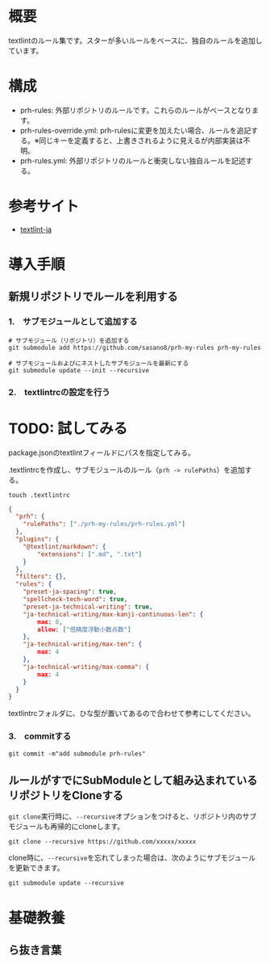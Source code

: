 # 概要
textlintのルール集です。スターが多いルールをベースに、独自のルールを追加しています。


# 構成
- prh-rules: 外部リポジトリのルールです。これらのルールがベースとなります。
- prh-rules-override.yml: prh-rulesに変更を加えたい場合、ルールを追記する。※同じキーを定義すると、上書きされるように見えるが内部実装は不明。
- prh-rules.yml: 外部リポジトリのルールと衝突しない独自ルールを記述する。

# 参考サイト
- [textlint-ja](https://github.com/textlint-ja)

# 導入手順

## 新規リポジトリでルールを利用する

### 1.　サブモジュールとして追加する

``` shell
# サブモジュール（リポジトリ）を追加する
git submodule add https://github.com/sasano8/prh-my-rules prh-my-rules

# サブモジュールおよびにネストしたサブモジュールを最新にする
git submodule update --init --recursive
```

### 2.　textlintrcの設定を行う


# TODO: 試してみる
package.jsonのtextlintフィールドにパスを指定してみる。



.textlintrcを作成し、サブモジュールのルール（`prh -> rulePaths`）を追加する。

```
touch .textlintrc
```

``` json
{
  "prh": {
    "rulePaths": ["./prh-my-rules/prh-rules.yml"]
  },
  "plugins": {
    "@textlint/markdown": {
        "extensions": [".md", ".txt"]
    }
  },
  "filters": {},
  "rules": {
    "preset-ja-spacing": true,
    "spellcheck-tech-word": true,
    "preset-ja-technical-writing": true,
    "ja-technical-writing/max-kanji-continuous-len": {
        max: 8,
        allow: ["倍精度浮動小数点数"]
    },
    "ja-technical-writing/max-ten": {
        max: 4
    },
    "ja-technical-writing/max-comma": {
        max: 4
    }
  }
}
```

textlintrcフォルダに、ひな型が置いてあるので合わせて参考にしてください。

### 3.　commitする

```
git commit -m"add submodule prh-rules"
```

## ルールがすでにSubModuleとして組み込まれているリポジトリをCloneする
`git clone`実行時に、`--recursive`オプションをつけると、リポジトリ内のサブモジュールも再帰的にcloneします。

``` shell
git clone --recursive https://github.com/xxxxx/xxxxx
```

clone時に、`--recursive`を忘れてしまった場合は、次のようにサブモジュールを更新できます。

``` shell
git submodule update --recursive
```


# 基礎教養

## ら抜き言葉
